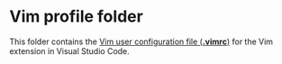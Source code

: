 # Vim profile folder

This folder contains the [Vim user configuration file (**.vimrc**)](https://thelinuxcode.com/configure_vim_vimrc/) for the Vim extension in Visual Studio Code.
